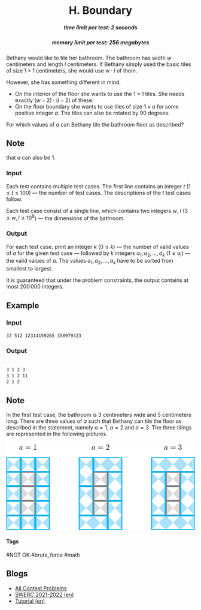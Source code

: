 <h1 style='text-align: center;'> H. Boundary</h1>

<h5 style='text-align: center;'>time limit per test: 2 seconds</h5>
<h5 style='text-align: center;'>memory limit per test: 256 megabytes</h5>

Bethany would like to tile her bathroom. The bathroom has width $w$ centimeters and length $l$ centimeters. If Bethany simply used the basic tiles of size $1 \times 1$ centimeters, she would use $w \cdot l$ of them. 

However, she has something different in mind. 

* On the interior of the floor she wants to use the $1 \times 1$ tiles. She needs exactly $(w-2) \cdot (l-2)$ of these.
* On the floor boundary she wants to use tiles of size $1 \times a$ for some positive integer $a$. The tiles can also be rotated by $90$ degrees.

For which values of $a$ can Bethany tile the bathroom floor as described? 
## Note

 that $a$ can also be $1$. 

### Input

Each test contains multiple test cases. The first line contains an integer $t$ ($1\le t\le 100$) — the number of test cases. The descriptions of the $t$ test cases follow.

Each test case consist of a single line, which contains two integers $w$, $l$ ($3 \leq w, l \leq 10^{9}$) — the dimensions of the bathroom.

### Output

For each test case, print an integer $k$ ($0\le k$) — the number of valid values of $a$ for the given test case — followed by $k$ integers $a_1, a_2,\dots, a_k$ ($1\le a_i$) — the valid values of $a$. The values $a_1, a_2, \dots, a_k$ have to be sorted from smallest to largest.

It is guaranteed that under the problem constraints, the output contains at most $200\,000$ integers. 

## Example

### Input


```text
33 512 12314159265 358979323
```
### Output

```text

3 1 2 3
3 1 2 11
2 1 2

```
## Note

In the first test case, the bathroom is $3$ centimeters wide and $5$ centimeters long. There are three values of $a$ such that Bethany can tile the floor as described in the statement, namely $a=1$, $a=2$ and $a=3$. The three tilings are represented in the following pictures. 

 ![](images/07ab4f102ebaf2a3ad3562155fe883c082ef2d70.png) 

#### Tags 

#NOT OK #brute_force #math 

## Blogs
- [All Contest Problems](../SWERC_2021-2022_-_Online_Mirror_(Unrated,_ICPC_Rules,_Teams_Preferred).md)
- [SWERC 2021-2022 (en)](../blogs/SWERC_2021-2022_(en).md)
- [Tutorial (en)](../blogs/Tutorial_(en).md)
